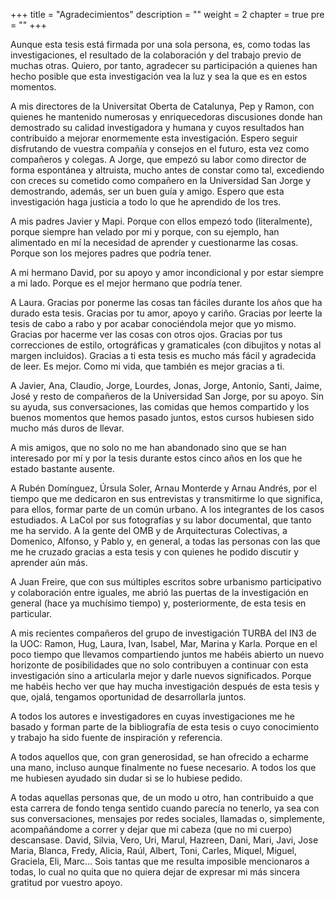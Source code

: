 +++
title = "Agradecimientos"
description = ""
weight = 2
chapter = true
pre = ""
+++

Aunque esta tesis está firmada por una sola persona, es, como todas las investigaciones, el resultado de la colaboración y del trabajo previo de muchas otras. Quiero, por tanto, agradecer su participación a quienes han hecho posible que esta investigación vea la luz y sea la que es en estos momentos.

A mis directores de la Universitat Oberta de Catalunya, Pep y Ramon, con quienes he mantenido numerosas y enriquecedoras discusiones donde han demostrado su calidad investigadora y humana y cuyos resultados han contribuido a mejorar enormemente esta investigación. Espero seguir disfrutando de vuestra compañía y consejos en el futuro, esta vez como compañeros y colegas. A Jorge, que empezó su labor como director de forma espontánea y altruista, mucho antes de constar como tal, excediendo con creces su cometido como compañero en la Universidad San Jorge y demostrando, además, ser un buen guía y amigo. Espero que esta investigación haga justicia a todo lo que he aprendido de los tres.

A mis padres Javier y Mapi. Porque con ellos empezó todo (literalmente), porque siempre han velado por mi y porque, con su ejemplo, han alimentado en mí la necesidad de aprender y cuestionarme las cosas. Porque son los mejores padres que podría tener.

A mi hermano David, por su apoyo y amor incondicional y por estar siempre a mi lado. Porque es el mejor hermano que podría tener.

A Laura. Gracias por ponerme las cosas tan fáciles durante los años que ha durado esta tesis. Gracias por tu amor, apoyo y cariño. Gracias por leerte la tesis de cabo a rabo y por acabar conociéndola mejor que yo mismo. Gracias por hacerme ver las cosas con otros ojos. Gracias por tus correcciones de estilo, ortográficas y gramaticales (con dibujitos y notas al margen incluidos). Gracias a ti esta tesis es mucho más fácil y agradecida de leer. Es mejor. Como mi vida, que también es mejor gracias a ti.

A Javier, Ana, Claudio, Jorge, Lourdes, Jonas, Jorge, Antonio, Santi, Jaime, José y resto de compañeros de la Universidad San Jorge, por su apoyo. Sin su ayuda, sus conversaciones, las comidas que hemos compartido y los buenos momentos que hemos pasado juntos, estos cursos hubiesen sido mucho más duros de llevar.

A mis amigos, que no solo no me han abandonado sino que se han interesado por mí y por la tesis durante estos cinco años en los que he estado bastante ausente.

A Rubén Domínguez, Úrsula Soler, Arnau Monterde y Arnau Andrés, por el tiempo que me dedicaron en sus entrevistas y transmitirme lo que significa, para ellos, formar parte de un común urbano. A los integrantes de los casos estudiados. A LaCol por sus fotografías y su labor documental, que tanto me ha servido. A la gente del OMB y de Arquitecturas Colectivas, a Domenico, Alfonso, y Pablo y, en general, a todas las personas con las que me he cruzado gracias a esta tesis y con quienes he podido discutir y aprender aún más.

A Juan Freire, que con sus múltiples escritos sobre urbanismo participativo y colaboración entre iguales, me abrió las puertas de la investigación en general (hace ya muchísimo tiempo) y, posteriormente, de esta tesis en particular.

A mis recientes compañeros del grupo de investigación TURBA del IN3 de la UOC: Ramon, Hug, Laura, Ivan, Isabel, Mar, Marina y Karla. Porque en el poco tiempo que llevamos compartiendo juntos me habéis abierto un nuevo horizonte de posibilidades que no solo contribuyen a continuar con esta investigación sino a articularla mejor y darle nuevos significados. Porque me habéis hecho ver que hay mucha investigación después de esta tesis y que, ojalá, tengamos oportunidad de desarrollarla juntos.

A todos los autores e investigadores en cuyas investigaciones me he basado y forman parte de la bibliografía de esta tesis o cuyo conocimiento y trabajo ha sido fuente de inspiración y referencia.

A todos aquellos que, con gran generosidad, se han ofrecido a echarme una mano, incluso aunque finalmente no fuese necesario. A todos los que me hubiesen ayudado sin dudar si se lo hubiese pedido.

A todas aquellas personas que, de un modo u otro, han contribuido a que esta carrera de fondo tenga sentido cuando parecía no tenerlo, ya sea con sus conversaciones, mensajes por redes sociales, llamadas o, simplemente, acompañándome a correr y dejar que mi cabeza (que no mi cuerpo) descansase. David, Silvia, Vero, Uri, Marul, Hazreen, Dani, Mari, Javi, Jose Maria, Blanca, Fredy, Alicia, Raúl, Albert, Toni, Carles, Miquel, Miguel, Graciela, Eli, Marc… Sois tantas que me resulta imposible mencionaros a todas, lo cual no quita que no quiera dejar de expresar mi más sincera gratitud por vuestro apoyo.
